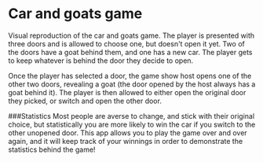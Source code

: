 # Car and goats game
Visual reproduction of the car and goats game. The player is presented with
three doors and is allowed to choose one, but doesn't open it yet. Two of the
doors have a goat behind them, and one has a new car. The player gets to keep
whatever is behind the door they decide to open.

Once the player has selected a door, the game show host opens one of the other 
two doors, revealing a goat (the door opened by the host always has a goat behind 
it). The player is then allowed to either open the original door they picked,
or switch and open the other door.

###Statistics
Most people are averse to change, and stick with their original choice, but 
statistically you are more likely to win the car if you switch to the other
unopened door. This app allows you to play the game over and over again, and
it will keep track of your winnings in order to demonstrate the statistics 
behind the game!
